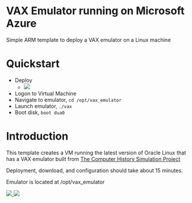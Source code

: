 # VAX Emulator running on Microsoft Azure
Simple ARM template to deploy a VAX emulator on a Linux machine

# Quickstart
- Deploy
  - <a href="https://portal.azure.com/#create/Microsoft.Template/uri/https%3A%2F%2Fraw.githubusercontent.com%2Ftanewill%2Fvaxemulator%2Fmaster%2Fazuredeploy.json" target="_blank"><img src="http://azuredeploy.net/deploybutton.png"/></a>
- Logon to Virtual Machine
- Navigate to emulator, `cd /opt/vax_emulator`
- Launch emulator, `./vax`
- Boot disk, `boot dua0`

# Introduction
This template creates a VM running the latest version of Oracle Linux that has a VAX emulator built from [The Computer History Simulation Project](http://simh.trailing-edge.com/)

Deployment, download, and configuration should take about 15 minutes.

Emulator is located at /opt/vax_emulator


<a href="https://portal.azure.com/#create/Microsoft.Template/uri/https%3A%2F%2Fraw.githubusercontent.com%2Ftanewill%2Fvaxemulator%2Fmaster%2Fazuredeploy.json" target="_blank">
    <img src="http://azuredeploy.net/deploybutton.png"/>
</a>
<a href="http://armviz.io/#/?load=https%3A%2F%2Fraw.githubusercontent.com%2Ftanewill%2Fvaxemulator%2Fmaster%2Fazuredeploy.json" target="_blank">
    <img src="http://armviz.io/visualizebutton.png"/>
</a>
